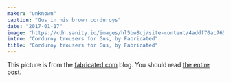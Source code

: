 ```yaml
---
maker: "unknown"
caption: "Gus in his brown corduroys"
date: "2017-01-17"
image: "https://cdn.sanity.io/images/hl5bw8cj/site-content/4addf70ac76582708c6aa4518028517d00dbaba2-1200x1600.jpg"
intro: "Corduroy trousers for Gus, by Fabricated"
title: "Corduroy trousers for Gus, by Fabricated"
---
```



This picture is from the [fabricated.com](http://fabrickated.com/) blog. 
You should read [the entire post](http://fabrickated.com/2017/01/21/manswap-7-finishing-the-brown-corduroy-trousers/).

